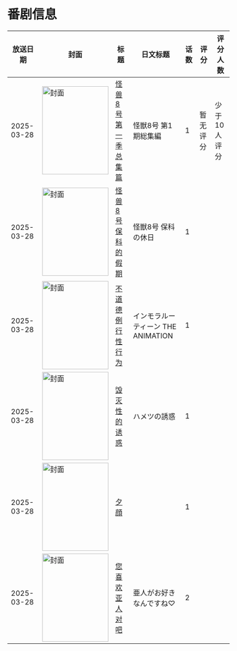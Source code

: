 # 番剧信息

|放送日期|封面|标题|日文标题|话数|评分|评分人数|
|---|---|---|---|---|---|---|
|2025-03-28|<img src="https://lain.bgm.tv/pic/cover/c/a2/33/507115_xqZQN.jpg" alt="封面" style="width:150px;height:200px;object-fit:cover;">|[怪兽8号 第一季总集篇](https://bangumi.tv/subject/507115)|怪獣8号 第1期総集編|1|暂无评分|少于10人评分|
|2025-03-28|<img src="https://lain.bgm.tv/pic/cover/c/33/b2/507122_hUc44.jpg" alt="封面" style="width:150px;height:200px;object-fit:cover;">|[怪兽8号 保科的假期](https://bangumi.tv/subject/507122)|怪獣8号 保科の休日|1|||
|2025-03-28|<img src="https://bangumi.tv/img/no_icon_subject.png" alt="封面" style="width:150px;height:200px;object-fit:cover;">|[不道德例行性行为](https://bangumi.tv/subject/527088)|インモラルーティーン THE ANIMATION|1|||
|2025-03-28|<img src="https://bangumi.tv/img/no_icon_subject.png" alt="封面" style="width:150px;height:200px;object-fit:cover;">|[毁灭性的诱惑](https://bangumi.tv/subject/530237)|ハメツの誘惑|1|||
|2025-03-28|<img src="https://bangumi.tv/img/no_icon_subject.png" alt="封面" style="width:150px;height:200px;object-fit:cover;">|[夕顔](https://bangumi.tv/subject/532849)||1|||
|2025-03-28|<img src="https://bangumi.tv/img/no_icon_subject.png" alt="封面" style="width:150px;height:200px;object-fit:cover;">|[您喜欢亚人对吧](https://bangumi.tv/subject/533910)|亜人がお好きなんですね♡|2|||
